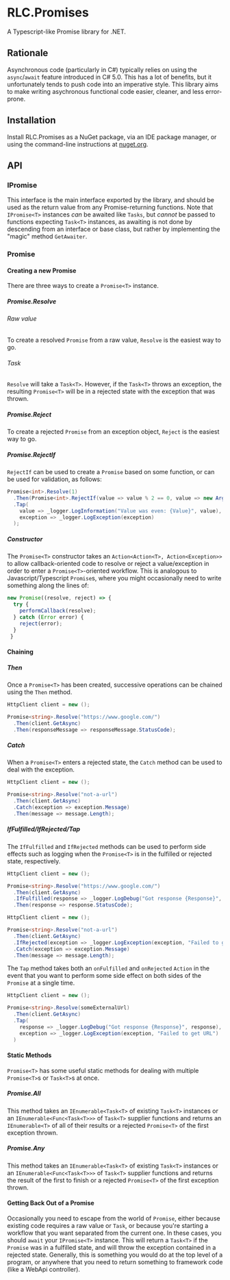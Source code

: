 # RLC.Promises

A Typescript-like Promise library for .NET.

## Rationale

Asynchronous code (particularly in C#) typically relies on using the `async`/`await` feature introduced in C# 5.0.  This has a lot of benefits, but it unfortunately tends to push code into an imperative style.  This library aims to make writing asychronous functional code easier, cleaner, and less error-prone.

## Installation

Install RLC.Promises as a NuGet package, via an IDE package manager, or using the command-line instructions
at [nuget.org][].

## API

### IPromise<T>

This interface is the main interface exported by the library, and should be used as the return value from any Promise-returning functions.  Note that `IPromise<T>` instances _can_ be awaited like `Tasks`, but _cannot_ be passed to functions expecting `Task<T>` instances, as awaiting is not done by descending from an interface or base class, but rather by implementing the "magic" method `GetAwaiter`.

### Promise<T>

#### Creating a new Promise<T>

There are three ways to create a `Promise<T>` instance.

##### Promise<T>.Resolve

###### Raw value

To create a resolved `Promise` from a raw value, `Resolve` is the easiest way to go.

###### Task

`Resolve` will take a `Task<T>`.  However, if the `Task<T>` throws an exception, the resulting `Promise<T>` will be in a rejected state with the exception that was thrown.

##### Promise<T>.Reject

To create a rejected `Promise` from an exception object, `Reject` is the easiest way to go.

##### Promise<T>.RejectIf

`RejectIf` can be used to create a `Promise` based on some function, or can be used for validation, as follows:

```c#
Promise<int>.Resolve(1)
  .Then(Promise<int>.RejectIf(value => value % 2 == 0, value => new ArgumentException($"{nameof(value)} was not even!")))
  .Tap(
    value => _logger.LogInformation("Value was even: {Value}", value),
    exception => _logger.LogException(exception)
  );
```

##### Constructor

The `Promise<T>` constructor takes an `Action<Action<T>, Action<Exception>>` to allow callback-oriented code to resolve or reject a value/exception in order to enter a `Promise<T>`-oriented workflow.  This is analogous to Javascript/Typescript `Promise`s, where you might occasionally need to write something along the lines of:

```typescript
new Promise((resolve, reject) => {
  try {
    performCallback(resolve);
  } catch (Error error) {
    reject(error);
  }
 }
```

#### Chaining

##### Then

Once a `Promise<T>` has been created, successive operations can be chained using the `Then` method.

```c#
HttpClient client = new ();

Promise<string>.Resolve("https://www.google.com/")
  .Then(client.GetAsync)
  .Then(responseMessage => responseMessage.StatusCode);
```

##### Catch

When a `Promise<T>` enters a rejected state, the `Catch` method can be used to deal with the exception.

```c#
HttpClient client = new ();

Promise<string>.Resolve("not-a-url")
  .Then(client.GetAsync)
  .Catch(exception => exception.Message)
  .Then(message => message.Length);
```

##### IfFulfilled/IfRejected/Tap

The `IfFulfilled` and `IfRejected` methods can be used to perform side effects such as logging when the `Promise<T>` is in the fulfilled or rejected state, respectively.

```c#
HttpClient client = new ();

Promise<string>.Resolve("https://www.google.com/")
  .Then(client.GetAsync)
  .IfFulfilled(response => _logger.LogDebug("Got response {Response}", response)
  .Then(response => response.StatusCode);
```

```c#
HttpClient client = new ();

Promise<string>.Resolve("not-a-url")
  .Then(client.GetAsync)
  .IfRejected(exception => _logger.LogException(exception, "Failed to get URL")
  .Catch(exception => exception.Message)
  .Then(message => message.Length);
```

The `Tap` method takes both an `onFulfilled` and `onRejected` `Action` in the event that you want to perform some side effect on both sides of the `Promise` at a single time.

```c#
HttpClient client = new ();

Promise<string>.Resolve(someExternalUrl)
  .Then(client.GetAsync)
  .Tap(
    response => _logger.LogDebug("Got response {Response}", response),
    exception => _logger.LogException(exception, "Failed to get URL")
  )
```

#### Static Methods

`Promise<T>` has some useful static methods for dealing with multiple `Promise<T>`s or `Task<T>`s at once.

##### Promise<T>.All

This method takes an `IEnumerable<Task<T>` of existing `Task<T>` instances or an `IEnumerable<Func<Task<T>>>` of `Task<T>` supplier functions and returns an `IEnumerable<T>` of all of their results or a rejected `Promise<T>` of the first exception thrown.

##### Promise<T>.Any

This method takes an `IEnumerable<Task<T>` of existing `Task<T>` instances or an `IEnumerable<Func<Task<T>>>` of `Task<T>` supplier functions and returns the result of the first to finish or a rejected `Promise<T>` of the first exception thrown.

#### Getting Back Out of a Promise

Occasionally you need to escape from the world of `Promise`, either because existing code requires a raw value or `Task`, or because you're starting a workflow that you want separated from the current one.  In these cases, you should `await` your `IPromise<T>` instance.  This will return a `Task<T>` if the `Promise` was in a fulfilled state, and will throw the exception contained in a rejected state.  Generally, this is something you would do at the top level of a program, or anywhere that you need to return something to framework code (like a WebApi controller).

[nuget.org]: https://www.nuget.org/packages/Jds.LanguageExt.Extras/
